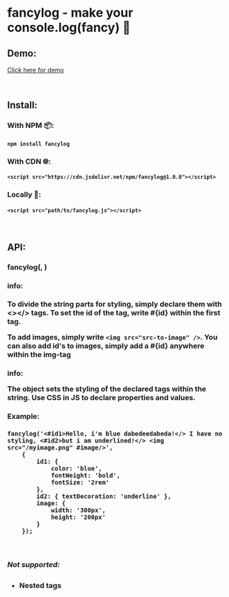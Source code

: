 # fancylog - make your console.log(fancy) 🦄

## Demo:
[Click here for demo](https://mathiaspicker.com/fancylog)

&nbsp;

## Install:

### With NPM 📦:

#### `npm install fancylog`

### With CDN 🌐:

#### `<script src="https://cdn.jsdelivr.net/npm/fancylog@1.0.0"></script>`

### Locally 📁:

#### `<script src="path/to/fancylog.js"></script>`

&nbsp;

## API:

### fancylog(<string>, <object>)

#### <string> info:
To divide the string parts for styling, simply declare them with <></> tags.
To set the id of the tag, write #{id} within the first tag.

To add images, simply write `<img src="src-to-image" />`.
You can also add id's to images, simply add a #{id} anywhere within the img-tag

#### <object> info:
The object sets the styling of the declared tags within the string.
Use CSS in JS to declare properties and values.

#### Example:
```
fancylog('<#id1>Hello, i'm blue dabedeedabeda!</> I have no styling, <#id2>but i am underlined!</> <img src="/myimage.png" #image/>',
    {
        id1: {
            color: 'blue',
            fontWeight: 'bold',
            fontSize: '2rem'
        },
        id2: { textDecoration: 'underline' },
        image: {
            width: '300px',
            height: '200px'
        }
    });
```

&nbsp;

##### Not supported:
- Nested tags